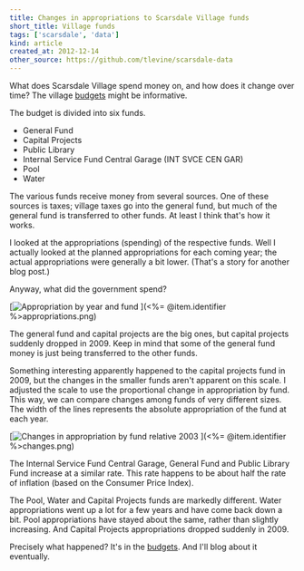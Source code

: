 ```yaml
---
title: Changes in appropriations to Scarsdale Village funds
short_title: Village funds
tags: ['scarsdale', 'data']
kind: article
created_at: 2012-12-14
other_source: https://github.com/tlevine/scarsdale-data
---
```


What does Scarsdale Village spend money on, and how does it change over time?
The village [budgets](http://www.scarsdale.com/Home/Departments/VillageTreasurer.aspx)
might be informative.

The budget is divided into six funds.

* General Fund
* Capital Projects
* Public Library
* Internal Service Fund Central Garage (INT SVCE CEN GAR)
* Pool
* Water

The various funds receive money from several sources. One of these sources is
taxes; village taxes go into the general fund, but much of the general fund is
transferred to other funds. At least I think that's how it works.

I looked at the appropriations (spending) of the respective funds. Well I
actually looked at the planned appropriations for each coming year; the actual
appropriations were generally a bit lower. (That's a story for another blog post.)

Anyway, what did the government spend?

[<img alt="Appropriation by year and fund"
      src="<%= @item.identifier %>appropriations.png"
      class="wide" />
](<%= @item.identifier %>appropriations.png)

The general fund and capital projects are the big ones, but capital projects
suddenly dropped in 2009. Keep in mind that some of the general fund money is
just being transferred to the other funds.

Something interesting apparently happened to the capital projects fund in 2009,
but the changes in the smaller funds aren't apparent on this scale. I adjusted
the scale to use the proportional change in appropriation by fund. This way,
we can compare changes among funds of very different sizes. The width of the
lines represents the absolute appropriation of the fund at each year.

[<img alt="Changes in appropriation by fund relative 2003"
      src="<%= @item.identifier %>changes.png"
      class="wide" />
](<%= @item.identifier %>changes.png)

The Internal Service Fund Central Garage, General Fund and Public Library Fund increase at a similar rate.
This rate happens to be about half the rate of inflation (based on the Consumer
Price Index).

The Pool, Water and Capital Projects funds are markedly different.
Water appropriations went up a lot for a few years and have come back down a bit.
Pool appropriations have stayed about the same, rather than slightly increasing.
And Capital Projects appropriations dropped suddenly in 2009.

Precisely what happened? It's in the
[budgets](https://github.com/tlevine/scarsdale-data/tree/master/budget).
And I'll blog about it eventually.
